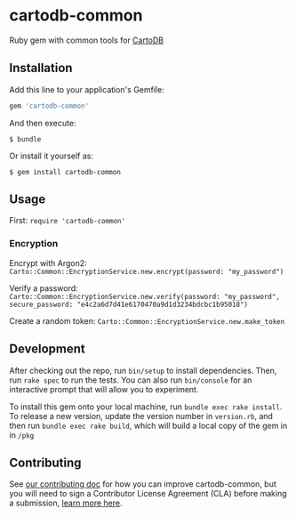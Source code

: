 # cartodb-common

Ruby gem with common tools for [CartoDB](https://github.com/CartoDB/cartodb)

## Installation

Add this line to your application's Gemfile:

```ruby
gem 'cartodb-common'
```

And then execute:

    $ bundle

Or install it yourself as:

    $ gem install cartodb-common

## Usage

First: 
`require 'cartodb-common'`

### Encryption

Encrypt with Argon2:
`Carto::Common::EncryptionService.new.encrypt(password: "my_password")`

Verify a password:
`Carto::Common::EncryptionService.new.verify(password: "my_password", secure_password: "e4c2a6d7d41e6170470a9d1d3234bdcbc1b95018")`

Create a random token:
`Carto::Common::EncryptionService.new.make_token`

## Development

After checking out the repo, run `bin/setup` to install dependencies. Then, run `rake spec` to run the tests. You can also run `bin/console` for an interactive prompt that will allow you to experiment.

To install this gem onto your local machine, run `bundle exec rake install`. To release a new version, update the version number in `version.rb`, and then run `bundle exec rake build`, which will build a local copy of the gem in in `/pkg`

## Contributing

See [our contributing doc](CONTRIBUTING.md) for how you can improve cartodb-common, but you will need to sign a Contributor License Agreement (CLA) before making a submission, [learn more here](https://carto.com/contributions).
